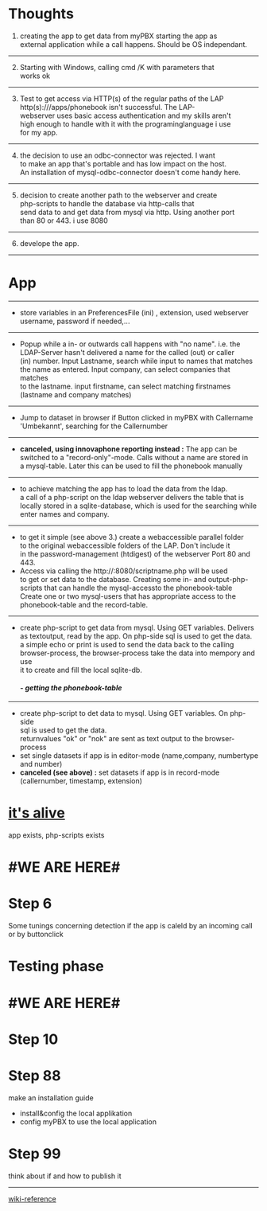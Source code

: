 # Thoughts

1. creating the app to get data from myPBX starting the app as  
  external application while a call happens. Should be OS independant.
___
2. Starting with Windows, calling cmd /K with parameters that  
  works ok  
___
3. Test to get access via HTTP(s) of the regular paths of the LAP  
  http(s)://<LAP IP>/apps/phonebook isn't successful. The LAP-  
  webserver uses basic access authentication and my skills aren't  
  high enough to handle with it with the programinglanguage i use  
  for my app.
___
4.  the decision to use an odbc-connector was rejected. I want  
  to make an app that's portable and has low impact on the host.  
  An installation of mysql-odbc-connector doesn't come handy here.
___
5. decision to create another path to the webserver and create  
  php-scripts to handle the database via http-calls that  
  send data to and get data from mysql via http. Using another port  
  than 80 or 443. i use 8080
___
6. develope the app.
	
___
# App
___
- store variables in an PreferencesFile (ini) , extension, used webserver  
  username, password if needed,...

___
- Popup while a in- or outwards call happens with "no name". i.e. the  
  LDAP-Server hasn't delivered a name for the called (out) or caller  
  (in) number. Input Lastname, search while input to names that matches  
  the name as entered. Input company, can select companies that matches  
  to the lastname. input firstname, can select matching firstnames  
  (lastname and company matches)
___
- Jump to  dataset in browser if Button clicked in myPBX with Callername 'Umbekannt', searching for the Callernumber
___
- **canceled, using innovaphone reporting instead :** The app can be  
  switched to a "record-only"-mode. Calls without a name are stored in  
  a mysql-table. Later this can be used to fill the phonebook manually
___
- to achieve matching the app has to load the data from the ldap.  
  a call of a php-script on the ldap webserver delivers the table that is  
  locally stored in a sqlite-database, which is used for the searching while  
  enter names and company.
___
- to get it simple (see above 3.) create a webaccessible parallel folder  
  to the original webaccessible folders of the LAP. Don't include it  
  in the password-management (htdigest) of the webserver Port 80 and 443.  
- Access via calling the http://<LAPIP>:8080/scriptname.php will be used  
  to get or set data to the database. Creating some in- and output-php-  
  scripts that can handle the mysql-accessto the phonebook-table  
  Create one or two mysql-users that has appropriate access to the  
  phonebook-table and the record-table.
___

- create php-script to get data from mysql. Using GET variables. Delivers as
  textoutput, read by the app. On php-side sql is used to get the data.  
  a simple echo or print is used to send the data back to the calling  
  browser-process, the browser-process take the data into mempory and use  
  it to create and fill the local sqlite-db.  
  ####  - *getting the phonebook-table*
___
- create php-script to det data to mysql. Using GET variables. On php-side  
  sql is used to get the data.  
  returnvalues "ok" or "nok" are sent as text output to the browser-process
- set single datasets if app is in editor-mode (name,company, numbertype and number)
- __canceled (see above) :__ set datasets if app is in record-mode (callernumber, timestamp, extension)
  

# [it's alive](https://youtu.be/xos2MnVxe-c?t=4)

app exists, php-scripts exists



# #WE ARE HERE#
# Step 6
Some tunings concerning detection if the app is caleld by an incoming call or by buttonclick

# Testing phase
# #WE ARE HERE#
# Step 10
# Step 88 

make an installation guide

- install&config the local applikation
- config myPBX to use the local application

# Step 99 

think about if and how to publish it

----
[wiki-reference](http://wiki.innovaphone.com/index.php?title=Reference11r1:Concept_myPBX#Starting_an_external_application_for_a_call)

